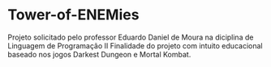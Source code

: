 # Tower-of-ENEMies
Projeto solicitado pelo professor Eduardo Daniel de Moura na diciplina de Linguagem de Programação II
Finalidade do projeto com intuito educacional baseado nos jogos Darkest Dungeon e Mortal Kombat. 
